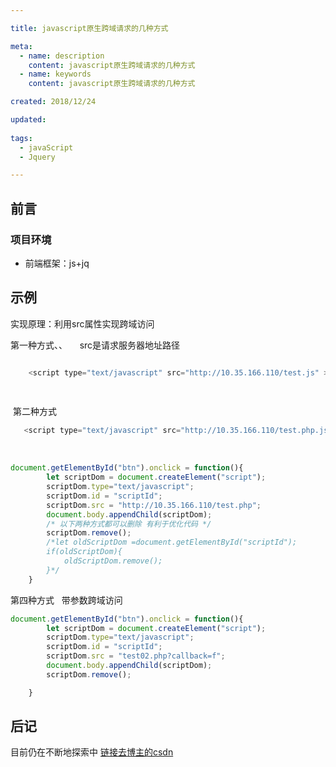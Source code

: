 ```yaml
---

title: javascript原生跨域请求的几种方式

meta:
  - name: description
    content: javascript原生跨域请求的几种方式
  - name: keywords
    content: javascript原生跨域请求的几种方式

created: 2018/12/24

updated: 
 
tags:
  - javaScript
  - Jquery

---
```


## 前言

### 项目环境
- 前端框架：js+jq

## 示例


实现原理：利用src属性实现跨域访问

第一种方式、、
    src是请求服务器地址路径
```js

    <script type="text/javascript" src="http://10.35.166.110/test.js" ></script>
  
  
```
  第二种方式 
```javascript
   <script type="text/javascript" src="http://10.35.166.110/test.php.js" ></script>

```

<!-- 第三种方式  -->
    <!-- 动态创建jsvascript和src属性 -->
```js
document.getElementById("btn").onclick = function(){
		let scriptDom = document.createElement("script");
		scriptDom.type="text/javascript";
		scriptDom.id = "scriptId";
		scriptDom.src = "http://10.35.166.110/test.php";
		document.body.appendChild(scriptDom);
		/* 以下两种方式都可以删除 有利于优化代码 */
		scriptDom.remove();
		/*let oldScriptDom =document.getElementById("scriptId");
		if(oldScriptDom){
			oldScriptDom.remove();
		}*/
	}
```
第四种方式   带参数跨域访问
```js
document.getElementById("btn").onclick = function(){
		let scriptDom = document.createElement("script");
		scriptDom.type="text/javascript";
		scriptDom.id = "scriptId";
		scriptDom.src = "test02.php?callback=f";
		document.body.appendChild(scriptDom);
		scriptDom.remove();

	}
```


## 后记
目前仍在不断地探索中
[链接去博主的csdn](https://blog.csdn.net/mlonly)              


